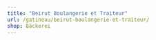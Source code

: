 ```yaml
---
title: "Beirut Boulangerie et Traiteur"
url: /gatineau/beirut-boulangerie-et-traiteur/
shop: Bäckerei
---
```

